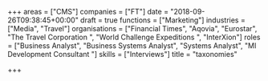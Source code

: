 +++
areas = ["CMS"]
companies = ["FT"]
date = "2018-09-26T09:38:45+00:00"
draft = true
functions = ["Marketing"]
industries = ["Media", "Travel"]
organisations = ["Financial Times", "Aqovia", "Eurostar", "The Travel Corporation ", "World Challenge Expeditions ", "InterXion"]
roles = ["Business Analyst", "Business Systems Analyst", "Systems Analyst", "MI Development Consultant "]
skills = ["Interviews"]
title = "taxonomies"

+++
